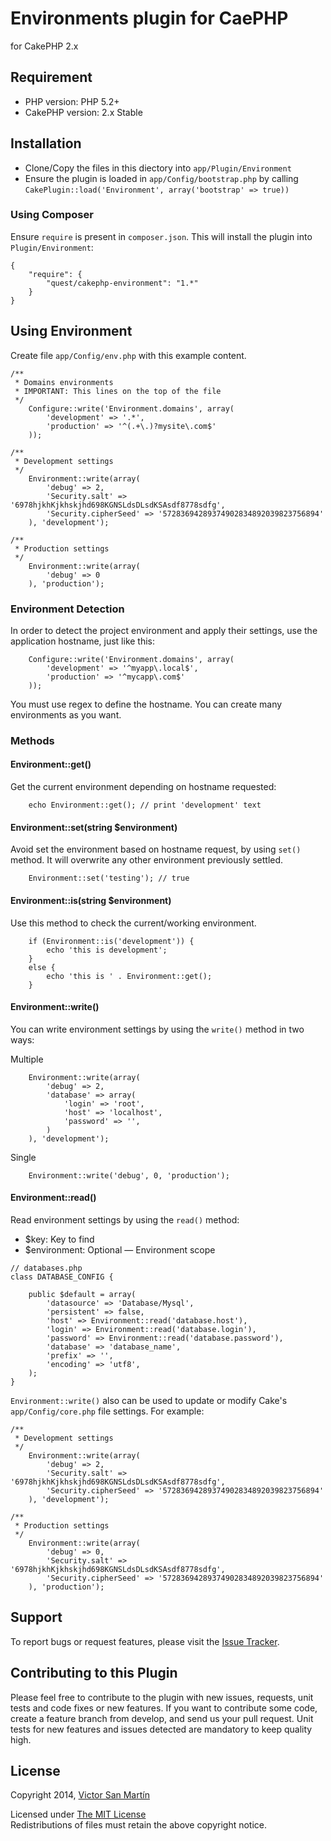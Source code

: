 # Environments plugin for CaePHP #

for CakePHP 2.x

## Requirement ##

* PHP version: PHP 5.2+
* CakePHP version: 2.x Stable

## Installation ##

* Clone/Copy the files in this diectory into `app/Plugin/Environment`
* Ensure the plugin is loaded in `app/Config/bootstrap.php` by calling `CakePlugin::load('Environment', array('bootstrap' => true))`

### Using Composer ###

Ensure `require` is present in `composer.json`. This will install the plugin into `Plugin/Environment`:

```
{
    "require": {
        "quest/cakephp-environment": "1.*"
    }
}
```

## Using Environment ##

Create file `app/Config/env.php` with this example content.

```
/**
 * Domains environments
 * IMPORTANT: This lines on the top of the file
 */
	Configure::write('Environment.domains', array(
		'development' => '.*',
		'production' => '^(.+\.)?mysite\.com$'
	));

/**
 * Development settings
 */
	Environment::write(array(
		'debug' => 2,
		'Security.salt' => '6978hjkhKjkhskjhd698KGNSLdsDLsdKSAsdf8778sdfg',
		'Security.cipherSeed' => '57283694289374902834892039823756894'
	), 'development');

/**
 * Production settings
 */
	Environment::write(array(
		'debug' => 0
	), 'production');
```

### Environment Detection ###

In order to detect the project environment and apply their settings, use the application hostname, just like this:


```
	Configure::write('Environment.domains', array(
		'development' => '^myapp\.local$',
		'production' => '^mycapp\.com$'
	));
```

You must use regex to define the hostname. You can create many environments as you want.

### Methods ###

#### Environment::get() ####

Get the current environment depending on hostname requested:

```
	echo Environment::get(); // print 'development' text
```

#### Environment::set(string $environment) ####

Avoid set the environment based on hostname request, by using `set()` method. It will overwrite any other environment previously settled.

```
	Environment::set('testing'); // true
```

#### Environment::is(string $environment) ####

Use this method to check the current/working environment.

```
	if (Environment::is('development')) {
		echo 'this is development';
	}
	else {
		echo 'this is ' . Environment::get();
	}
```

#### Environment::write() ####

You can write environment settings by using the `write()` method in two ways:

Multiple

```
	Environment::write(array(
		'debug' => 2,
		'database' => array(
			'login' => 'root',
			'host' => 'localhost',
			'password' => '',
		)
	), 'development');
```

Single

```
	Environment::write('debug', 0, 'production');
```

#### Environment::read() ####

Read environment settings by using the `read()` method:

* $key: Key to find
* $environment: Optional — Environment scope

```
// databases.php
class DATABASE_CONFIG {

	public $default = array(
		'datasource' => 'Database/Mysql',
		'persistent' => false,
		'host' => Environment::read('database.host'),
		'login' => Environment::read('database.login'),
		'password' => Environment::read('database.password'),
		'database' => 'database_name',
		'prefix' => '',
		'encoding' => 'utf8',
	);
}
```

`Environment::write()` also can be used to update or modify Cake's `app/Config/core.php` file settings. For example:

```
/**
 * Development settings
 */
	Environment::write(array(
		'debug' => 2,
		'Security.salt' => '6978hjkhKjkhskjhd698KGNSLdsDLsdKSAsdf8778sdfg',
		'Security.cipherSeed' => '57283694289374902834892039823756894'
	), 'development');

/**
 * Production settings
 */
	Environment::write(array(
		'debug' => 0,
		'Security.salt' => '6978hjkhKjkhskjhd698KGNSLdsDLsdKSAsdf8778sdfg',
		'Security.cipherSeed' => '57283694289374902834892039823756894'
	), 'production');
```

## Support ##

To report bugs or request features, please visit the [Issue Tracker](https://github.com/quest/cakephp-environment/issues).

## Contributing to this Plugin ##

Please feel free to contribute to the plugin with new issues, requests, unit tests and code fixes or new features. If you want to contribute some code, create a feature branch from develop, and send us your pull request. Unit tests for new features and issues detected are mandatory to keep quality high.

## License ##

Copyright 2014, [Victor San Martín](http://twitter.com/questchile)

Licensed under [The MIT License](http://www.opensource.org/licenses/mit-license.php)<br/>
Redistributions of files must retain the above copyright notice.
